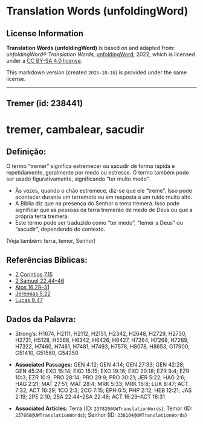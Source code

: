 # Translation Words (unfoldingWord)

## License Information

**Translation Words (unfoldingWord)** is based on and adapted from: _unfoldingWord® Translation Words_, [unfoldingWord](https://unfoldingword.org/utw), 2022, which is licensed under a [CC BY-SA 4.0 license](https://creativecommons.org/licenses/by-sa/4.0/legalcode.en).

This markdown version (created `2025-10-16`) is provided under the same license.



--------------------------------

## Tremer (id: 238441)

tremer, cambalear, sacudir
==========================

Definição:
----------

O termo “tremer” significa estremecer ou sacudir de forma rápida e repetidamente, geralmente por medo ou estresse. O termo também pode ser usado figurativamente, significando “ter muito medo”.

* Às vezes, quando o chão estremece, diz\-se que ele “treme”. Isso pode acontecer durante um terremoto ou em resposta a um ruído muito alto.
* A Bíblia diz que na presença do Senhor a terra tremerá. Isso pode significar que as pessoas da terra tremerão de medo de Deus ou que a própria terra tremerá.
* Este termo pode ser traduzido como “ter medo”, “temer a Deus” ou “sacudir”, dependendo do contexto.

(Veja também: terra, temor, Senhor)

Referências Bíblicas:
---------------------

* [2 Coríntios 7\.15](https://ref.ly/2Cor7:15)
* [2 Samuel 22\.44–46](https://ref.ly/2Sam22:44-2Sam22:46)
* [Atos 16\.29–31](https://ref.ly/Acts16:29-Acts16:31)
* [Jeremias 5\.22](https://ref.ly/Jer5:22)
* [Lucas 8\.47](https://ref.ly/Luke8:47)

Dados da Palavra:
-----------------

* Strong’s: H1674, H2111, H2112, H2151, H2342, H2648, H2729, H2730, H2731, H5128, H5568, H6342, H6426, H6427, H7264, H7268, H7269, H7322, H7460, H7461, H7481, H7493, H7578, H8078, H8653, G17900, G51410, G51560, G54250

* **Associated Passages:** GEN 4:12; GEN 4:14; GEN 27:33; GEN 42:28; GEN 45:24; EXO 15:14; EXO 15:15; EXO 19:16; EXO 20:18; EZR 9:4; EZR 10:3; EZR 10:9; PRO 28:14; PRO 29:9; PRO 30:21; JER 5:22; HAG 2:6; HAG 2:21; MAT 27:51; MAT 28:4; MRK 5:33; MRK 16:8; LUK 8:47; ACT 7:32; ACT 16:29; 1CO 2:3; 2CO 7:15; EPH 6:5; PHP 2:12; HEB 12:21; JAS 2:19; 2PE 2:10; 2SA 22:44–2SA 22:46; ACT 16:29–ACT 16:31
* **Associated Articles:** Terra (ID: `237820@UWTranslationWords`); Temor (ID: `237868@UWTranslationWords`); Senhor (ID: `238104@UWTranslationWords`)

